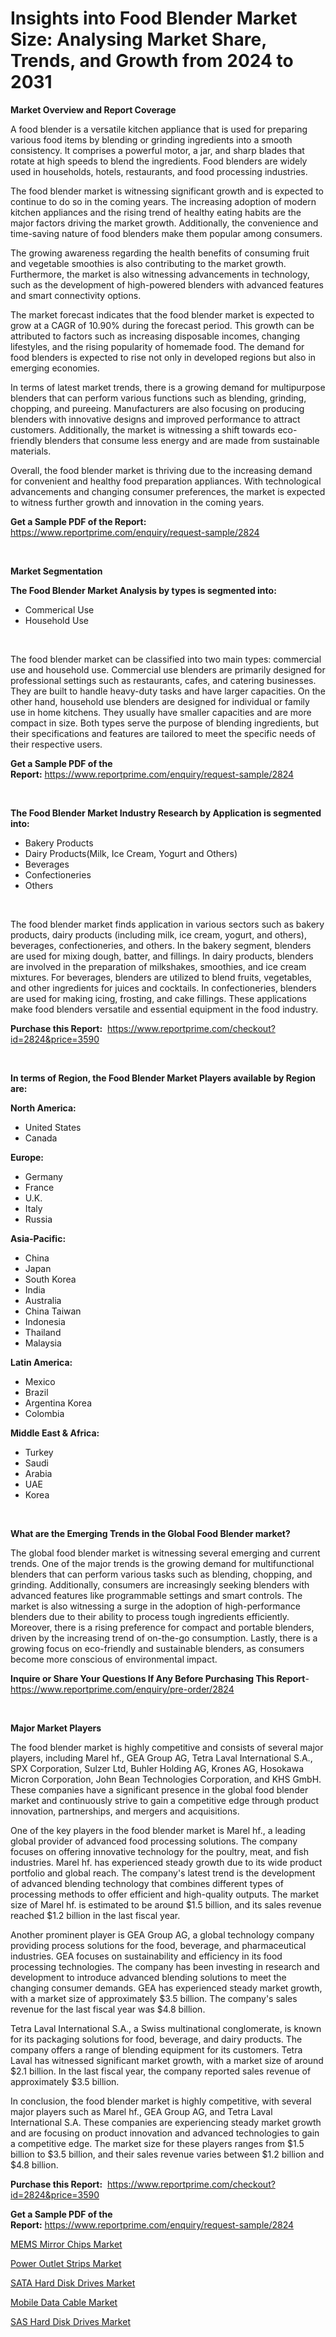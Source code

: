 <p><h1>Insights into Food Blender Market Size: Analysing Market Share, Trends, and Growth from 2024 to 2031</h1></p><p><strong>Market Overview and Report Coverage</strong></p>
<p><p>A food blender is a versatile kitchen appliance that is used for preparing various food items by blending or grinding ingredients into a smooth consistency. It comprises a powerful motor, a jar, and sharp blades that rotate at high speeds to blend the ingredients. Food blenders are widely used in households, hotels, restaurants, and food processing industries.</p><p>The food blender market is witnessing significant growth and is expected to continue to do so in the coming years. The increasing adoption of modern kitchen appliances and the rising trend of healthy eating habits are the major factors driving the market growth. Additionally, the convenience and time-saving nature of food blenders make them popular among consumers.</p><p>The growing awareness regarding the health benefits of consuming fruit and vegetable smoothies is also contributing to the market growth. Furthermore, the market is also witnessing advancements in technology, such as the development of high-powered blenders with advanced features and smart connectivity options.</p><p>The market forecast indicates that the food blender market is expected to grow at a CAGR of 10.90% during the forecast period. This growth can be attributed to factors such as increasing disposable incomes, changing lifestyles, and the rising popularity of homemade food. The demand for food blenders is expected to rise not only in developed regions but also in emerging economies.</p><p>In terms of latest market trends, there is a growing demand for multipurpose blenders that can perform various functions such as blending, grinding, chopping, and pureeing. Manufacturers are also focusing on producing blenders with innovative designs and improved performance to attract customers. Additionally, the market is witnessing a shift towards eco-friendly blenders that consume less energy and are made from sustainable materials.</p><p>Overall, the food blender market is thriving due to the increasing demand for convenient and healthy food preparation appliances. With technological advancements and changing consumer preferences, the market is expected to witness further growth and innovation in the coming years.</p></p>
<p><strong>Get a Sample PDF of the Report:</strong> <a href="https://www.reportprime.com/enquiry/request-sample/2824">https://www.reportprime.com/enquiry/request-sample/2824</a></p>
<p>&nbsp;</p>
<p><strong>Market Segmentation</strong></p>
<p><strong>The Food Blender Market Analysis by types is segmented into:</strong></p>
<p><ul><li>Commerical Use</li><li>Household Use</li></ul></p>
<p>&nbsp;</p>
<p><p>The food blender market can be classified into two main types: commercial use and household use. Commercial use blenders are primarily designed for professional settings such as restaurants, cafes, and catering businesses. They are built to handle heavy-duty tasks and have larger capacities. On the other hand, household use blenders are designed for individual or family use in home kitchens. They usually have smaller capacities and are more compact in size. Both types serve the purpose of blending ingredients, but their specifications and features are tailored to meet the specific needs of their respective users.</p></p>
<p><strong>Get a Sample PDF of the Report:</strong>&nbsp;<a href="https://www.reportprime.com/enquiry/request-sample/2824">https://www.reportprime.com/enquiry/request-sample/2824</a></p>
<p>&nbsp;</p>
<p><strong>The Food Blender Market Industry Research by Application is segmented into:</strong></p>
<p><ul><li>Bakery Products</li><li>Dairy Products(Milk, Ice Cream, Yogurt and Others)</li><li>Beverages</li><li>Confectioneries</li><li>Others</li></ul></p>
<p>&nbsp;</p>
<p><p>The food blender market finds application in various sectors such as bakery products, dairy products (including milk, ice cream, yogurt, and others), beverages, confectioneries, and others. In the bakery segment, blenders are used for mixing dough, batter, and fillings. In dairy products, blenders are involved in the preparation of milkshakes, smoothies, and ice cream mixtures. For beverages, blenders are utilized to blend fruits, vegetables, and other ingredients for juices and cocktails. In confectioneries, blenders are used for making icing, frosting, and cake fillings. These applications make food blenders versatile and essential equipment in the food industry.</p></p>
<p><strong>Purchase this Report:</strong>&nbsp; <a href="https://www.reportprime.com/checkout?id=2824&price=3590">https://www.reportprime.com/checkout?id=2824&price=3590</a></p>
<p>&nbsp;</p>
<p><strong>In terms of Region, the Food Blender Market Players available by Region are:</strong></p>
<p>
    <p> <strong> North America: </strong>
        <ul>
            <li>United States</li>
            <li>Canada</li>
        </ul>
        </p> 
    <p> <strong> Europe: </strong>
        <ul>
            <li>Germany</li>
            <li>France</li>
            <li>U.K.</li>
            <li>Italy</li>
            <li>Russia</li>
        </ul>
        </p> 
    <p> <strong> Asia-Pacific: </strong>
        <ul>
            <li>China</li>
            <li>Japan</li>
            <li>South Korea</li>
            <li>India</li>
            <li>Australia</li>
            <li>China Taiwan</li>
            <li>Indonesia</li>
            <li>Thailand</li>
            <li>Malaysia</li>
        </ul>
        </p> 
    <p> <strong> Latin America: </strong>
        <ul>
            <li>Mexico</li>
            <li>Brazil</li>
            <li>Argentina Korea</li>
            <li>Colombia</li>
        </ul>
        </p> 
    <p> <strong> Middle East & Africa: </strong>
        <ul>
            <li>Turkey</li>
            <li>Saudi</li>
            <li>Arabia</li>
            <li>UAE</li>
            <li>Korea</li>
        </ul>
    </p>
    </p>
<p>&nbsp;</p>
<p><strong>What are the Emerging Trends in the Global Food Blender market?</strong></p>
<p><p>The global food blender market is witnessing several emerging and current trends. One of the major trends is the growing demand for multifunctional blenders that can perform various tasks such as blending, chopping, and grinding. Additionally, consumers are increasingly seeking blenders with advanced features like programmable settings and smart controls. The market is also witnessing a surge in the adoption of high-performance blenders due to their ability to process tough ingredients efficiently. Moreover, there is a rising preference for compact and portable blenders, driven by the increasing trend of on-the-go consumption. Lastly, there is a growing focus on eco-friendly and sustainable blenders, as consumers become more conscious of environmental impact.</p></p>
<p><strong>Inquire or Share Your Questions If Any Before Purchasing This Report</strong>- <a href="https://www.reportprime.com/enquiry/pre-order/2824">https://www.reportprime.com/enquiry/pre-order/2824</a></p>
<p>&nbsp;</p>
<p><strong>Major Market Players</strong></p>
<p><p>The food blender market is highly competitive and consists of several major players, including Marel hf., GEA Group AG, Tetra Laval International S.A., SPX Corporation, Sulzer Ltd, Buhler Holding AG, Krones AG, Hosokawa Micron Corporation, John Bean Technologies Corporation, and KHS GmbH. These companies have a significant presence in the global food blender market and continuously strive to gain a competitive edge through product innovation, partnerships, and mergers and acquisitions.</p><p>One of the key players in the food blender market is Marel hf., a leading global provider of advanced food processing solutions. The company focuses on offering innovative technology for the poultry, meat, and fish industries. Marel hf. has experienced steady growth due to its wide product portfolio and global reach. The company's latest trend is the development of advanced blending technology that combines different types of processing methods to offer efficient and high-quality outputs. The market size of Marel hf. is estimated to be around $1.5 billion, and its sales revenue reached $1.2 billion in the last fiscal year.</p><p>Another prominent player is GEA Group AG, a global technology company providing process solutions for the food, beverage, and pharmaceutical industries. GEA focuses on sustainability and efficiency in its food processing technologies. The company has been investing in research and development to introduce advanced blending solutions to meet the changing consumer demands. GEA has experienced steady market growth, with a market size of approximately $3.5 billion. The company's sales revenue for the last fiscal year was $4.8 billion.</p><p>Tetra Laval International S.A., a Swiss multinational conglomerate, is known for its packaging solutions for food, beverage, and dairy products. The company offers a range of blending equipment for its customers. Tetra Laval has witnessed significant market growth, with a market size of around $2.1 billion. In the last fiscal year, the company reported sales revenue of approximately $3.5 billion.</p><p>In conclusion, the food blender market is highly competitive, with several major players such as Marel hf., GEA Group AG, and Tetra Laval International S.A. These companies are experiencing steady market growth and are focusing on product innovation and advanced technologies to gain a competitive edge. The market size for these players ranges from $1.5 billion to $3.5 billion, and their sales revenue varies between $1.2 billion and $4.8 billion.</p></p>
<p><strong>Purchase this Report:</strong>&nbsp;&nbsp;<a href="https://www.reportprime.com/checkout?id=2824&price=3590">https://www.reportprime.com/checkout?id=2824&price=3590</a></p>
<p></p>
<p><strong>Get a Sample PDF of the Report:</strong>&nbsp;<a href="https://www.reportprime.com/enquiry/request-sample/2824">https://www.reportprime.com/enquiry/request-sample/2824</a></p>
<p><p><a href="https://github.com/redneck06/Market-Research-Report-List-1/blob/main/mems-mirror-chips-market.md">MEMS Mirror Chips Market</a></p><p><a href="https://github.com/bobicer/Market-Research-Report-List-1/blob/main/power-outlet-strips-market.md">Power Outlet Strips Market</a></p><p><a href="https://github.com/jsmusil/Market-Research-Report-List-1/blob/main/sata-hard-disk-drives-market.md">SATA Hard Disk Drives Market</a></p><p><a href="https://github.com/johnbach50/Market-Research-Report-List-1/blob/main/mobile-data-cable-market.md">Mobile Data Cable Market</a></p><p><a href="https://github.com/beatblasta/Market-Research-Report-List-1/blob/main/sas-hard-disk-drives-market.md">SAS Hard Disk Drives Market</a></p></p>